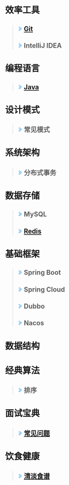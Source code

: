 # 效率工具
> ## ![](/images/arrow-right.png) [Git](git.html)
> ## ![](/images/arrow-right.png) IntelliJ IDEA

# 编程语言
> ## ![](/images/arrow-right.png) [Java](java.html)

# 设计模式
> ## ![](/images/arrow-right.png) 常见模式

# 系统架构
> ## ![](/images/arrow-right.png) 分布式事务

# 数据存储
> ## ![](/images/arrow-right.png) MySQL
> ## ![](/images/arrow-right.png) [Redis](redis.html)

# 基础框架
> ## ![](/images/arrow-right.png) Spring Boot
> ## ![](/images/arrow-right.png) Spring Cloud
> ## ![](/images/arrow-right.png) Dubbo
> ## ![](/images/arrow-right.png) Nacos

# 数据结构

# 经典算法
> ## ![](/images/arrow-right.png) 排序

# 面试宝典
> ## ![](/images/arrow-right.png) [常见问题](interview-bible.html)

# 饮食健康
> ## ![](/images/arrow-right.png) [清淡食谱](healthy-diet.html)